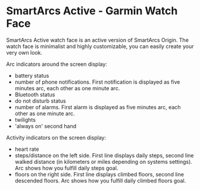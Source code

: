 # SmartArcs Active - Garmin Watch Face

SmartArcs Active watch face is an active version of SmartArcs Origin. The watch face is minimalist and highly customizable, you can easily create your very own look.

Arc indicators around the screen display:
* battery status
* number of phone notifications. First notification is displayed as five minutes arc, each other as one minute arc.
* Bluetooth status
* do not disturb status
* number of alarms. First alarm is displayed as five minutes arc, each other as one minute arc.
* twilights
* 'always on' second hand

Activity indicators on the screen display:
* heart rate
* steps/distance on the left side. First line displays daily steps, second line walked distance (in kilometers or miles depending on systems settings). Arc shows how you fulfill daily steps goal.
* floors on the right side. First line displays climbed floors, second line descended floors. Arc shows how you fulfill daily climbed floors goal.
